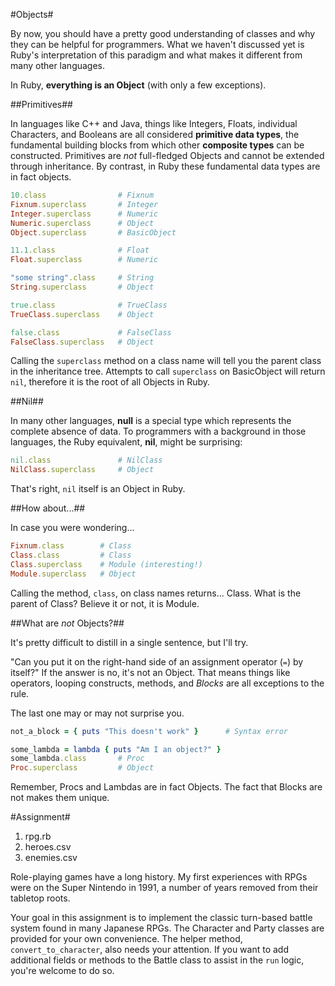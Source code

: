 #Objects#

By now, you should have a pretty good understanding of classes and why they can be helpful for programmers. What we haven't discussed yet is Ruby's interpretation of this paradigm and what makes it different from many other languages.

In Ruby, **everything is an Object** (with only a few exceptions).

##Primitives##

In languages like C++ and Java, things like Integers, Floats, individual Characters, and Booleans are all considered **primitive data types**, the fundamental building blocks from which other **composite types** can be constructed. Primitives are *not* full-fledged Objects and cannot be extended through inheritance. By contrast, in Ruby these fundamental data types are in fact objects.

```ruby
10.class                # Fixnum
Fixnum.superclass       # Integer
Integer.superclass      # Numeric
Numeric.superclass      # Object
Object.superclass       # BasicObject

11.1.class              # Float
Float.superclass        # Numeric

"some string".class     # String
String.superclass       # Object

true.class              # TrueClass
TrueClass.superclass    # Object

false.class             # FalseClass
FalseClass.superclass   # Object
```

Calling the ```superclass``` method on a class name will tell you the parent class in the inheritance tree. Attempts to call ```superclass``` on BasicObject will return ```nil```, therefore it is the root of all Objects in Ruby.

##Nil##

In many other languages, **null** is a special type which represents the complete absence of data. To programmers with a background in those languages, the Ruby equivalent, **nil**, might be surprising:

```ruby
nil.class               # NilClass
NilClass.superclass     # Object
```

That's right, ```nil``` itself is an Object in Ruby.

##How about...##

In case you were wondering...

```ruby
Fixnum.class        # Class
Class.class         # Class
Class.superclass    # Module (interesting!)
Module.superclass   # Object
```

Calling the method, ```class```, on class names returns... Class. What is the parent of Class? Believe it or not, it is Module. 

##What are *not* Objects?##

It's pretty difficult to distill in a single sentence, but I'll try.

"Can you put it on the right-hand side of an assignment operator (```=```) by itself?" If the answer is no, it's not an Object. That means things like operators, looping constructs, methods, and *Blocks* are all exceptions to the rule.

The last one may or may not surprise you.

```ruby
not_a_block = { puts "This doesn't work" }      # Syntax error

some_lambda = lambda { puts "Am I an object?" }
some_lambda.class       # Proc
Proc.superclass         # Object
```

Remember, Procs and Lambdas are in fact Objects. The fact that Blocks are not makes them unique.

#Assignment#
1. rpg.rb
2. heroes.csv
3. enemies.csv

Role-playing games have a long history. My first experiences with RPGs were on the Super Nintendo in 1991, a number of years removed from their tabletop roots.

Your goal in this assignment is to implement the classic turn-based battle system found in many Japanese RPGs. The Character and Party classes are provided for your own convenience. The helper method, ```convert_to_character```, also needs your attention. If you want to add additional fields or methods to the Battle class to assist in the ```run``` logic, you're welcome to do so.
